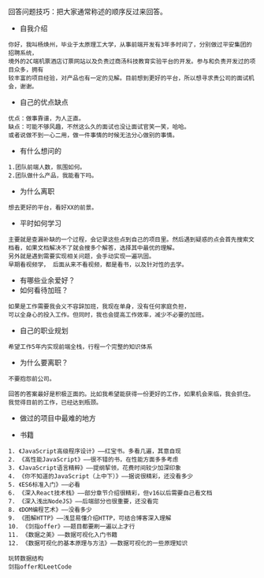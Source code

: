 
回答问题技巧：把大家通常称述的顺序反过来回答。


- 自我介绍
``` 
你好，我叫杨焕州，毕业于太原理工大学，从事前端开发有3年多时间了，分别做过平安集团的招聘系统，
境外的2C端机票酒店订票网站以及负责过商汤科技教育实验平台的开发。参与和负责开发过的项目众多，拥有
较丰富的项目经验，对产品也有一定的见解。目前想到更好的平台，所以想寻求贵公司的面试机会，谢谢。
```

- 自己的优点缺点
``` 
优点：做事靠谱，为人正直。
缺点：可能不够风趣，不然这么久的面试也没让面试官笑一笑，哈哈。
或者说做不到一心二用，做一件事情的时候无法分心做别的事情。

```

- 有什么想问的

``` 
1.团队前端人数，氛围如何。
2.团队做什么产品，我能看下吗。

```

- 为什么离职

``` 
想去更好的平台，看好XX的前景。

```
- 平时如何学习

``` 
主要就是查漏补缺的一个过程，会记录这些点到自己的项目里。然后遇到疑惑的点会首先搜索文档看，如果文档解决不了就会搜多个解答，选择其中最优的理解。
另外就是遇到需要实现相关问题，会手动实现一遍巩固。
早期看视频学， 后面从来不看视频，都是看书，以及针对性的去学。

```
- 有哪些业余爱好？
- 如何看待加班？
``` 
如果是工作需要我会义不容辞加班，我现在单身，没有任何家庭负担，
可以全身心的投入工作。但同时，我也会提高工作效率，减少不必要的加班。

```
- 自己的职业规划

``` 
希望工作5年内实现前端全栈，行程一个完整的知识体系

```
- 为什么要离职？
``` 
不要抱怨前公司。

回答的答案最好是积极正面的。比如我希望能获得一份更好的工作，如果机会来临，我会抓住。 我觉得目前的工作，已经达到瓶颈。

```

- 做过的项目中最难的地方

- 书籍
```
1. 《JavaScript高级程序设计》——红宝书。多看几遍，其意自现
2. 《高性能JavaScript》——很不错的书，在性能方面多多考虑
3. 《JavaScript语言精粹》——提纲挈领，花费时间较少加深印象
4. 《你不知道的JavaScript（上中下）》——据说很精彩，还没看多少
5. 《ES6标准入门》——必看
6. 《深入React技术栈》——部分章节介绍很精彩，但v16以后需要自己看文档
7. 《深入浅出NodeJS》——后端部分也很重要，还没看完
8. 《DOM编程艺术》——没看多少
9. 《图解HTTP》——浅显易懂介绍HTTP，可结合博客深入理解
10. 《剑指offer》——题目都要刷一遍以上才行
11. 《数据之美》——数据可视化入门书籍
12. 《数据可视化的基本原理与方法》——数据可视化的一些原理知识

玩转数据结构
剑指offer和LeetCode
```

